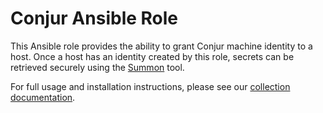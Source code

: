 # Conjur Ansible Role

This Ansible role provides the ability to grant Conjur machine identity to a host.
Once a host has an identity created by this role, secrets can be retrieved securely
using the [Summon](https://github.com/cyberark/summon) tool.

For full usage and installation instructions, please see our
[collection documentation](https://github.com/cyberark/ansible-conjur-collection#installation).
